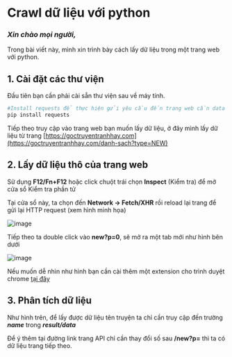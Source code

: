 # Crawl dữ liệu với python

### *Xin chào mọi người,*

Trong bài viết này, mình xin trình bày cách lấy dữ liệu trong một trang web với python.

## 1. Cài đặt các thư viện

Đầu tiên bạn cần phải cài sẵn thư viện sau về máy tính.

```bash
#Install requests để thực hiện gửi yêu cầu đến trang web cần data
pip install requests
```

Tiếp theo truy cập vào trang web bạn muốn lấy dữ liệu, ở đây mình lấy dữ liệu từ trang [https://goctruyentranhhay.com](https://goctruyentranhhay.com/danh-sach?type=NEW)

## 2. Lấy dữ liệu thô của trang web

Sử dụng **F12/Fn+F12** hoặc click chuột trái chọn **Inspect** (Kiểm tra) để mở cửa sổ Kiểm tra phần tử

Tại cửa sổ này, ta chọn đến **Network -> Fetch/XHR** rồi reload lại trang để gửi lại HTTP request (xem hình minh họa)

![image](https://user-images.githubusercontent.com/92797788/180935132-dae0552b-df8e-4aed-abc9-2a67794fbc35.png)

Tiếp theo ta double click vào **new?p=0**, sẽ mở ra một tab mới như hình bên dưới

![image](https://user-images.githubusercontent.com/92797788/180935558-d942b18c-0c90-4d8e-adf8-b42c17a898c2.png)

Nếu muốn dễ nhìn như hình bạn cần cài thêm một extension cho trình duyệt chrome [tại đây](https://chrome.google.com/webstore/detail/json-viewer-pro/eifflpmocdbdmepbjaopkkhbfmdgijcc)

## 3. Phân tích dữ liệu

Như hình trên, để lấy được dữ liệu tên truyện ta chỉ cần truy cập đến trường ***name*** trong ***result/data***

Để ý thêm tại đường link trang API chỉ cần thay đổi số sau **/new?p=** thì ta có dữ liệu trang tiếp theo. 
